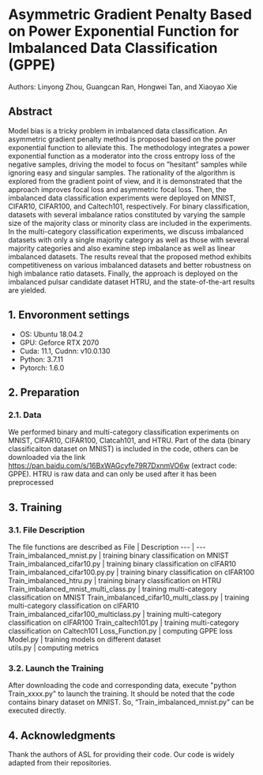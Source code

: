 # Asymmetric Gradient Penalty Based on Power Exponential Function for Imbalanced Data Classification (GPPE) 
Authors: Linyong Zhou, Guangcan Ran, Hongwei Tan, and Xiaoyao Xie
## Abstract  
Model bias is a tricky problem in imbalanced data classification. An asymmetric gradient penalty method is proposed based on the power exponential function to alleviate this. The methodology integrates a power exponential function as a moderator into the cross entropy loss of the negative samples, driving the model to focus on ”hesitant” samples while ignoring easy and singular samples. The rationality of the algorithm is explored from the gradient point of view, and it is demonstrated that the approach improves focal loss and asymmetric focal loss. Then, the imbalanced data classification experiments were deployed on MNIST, CIFAR10, CIFAR100, and Caltech101, respectively. For binary classification, datasets with several imbalance ratios constituted by varying the sample size of the majority class or minority class are included in the experiments. In the multi-category classification experiments, we discuss imbalanced datasets with only a single majority category as well as those with several majority categories and also examine step imbalance as well as linear imbalanced datasets. The results reveal that the proposed method exhibits competitiveness on various imbalanced datasets and better robustness on high imbalance ratio datasets. Finally, the approach is deployed on the imbalanced pulsar candidate dataset HTRU, and the state-of-the-art results are yielded.
## 1. Envoronment settings 
   * OS: Ubuntu 18.04.2  
   * GPU: Geforce RTX 2070 
   * Cuda: 11.1, Cudnn: v10.0.130  
   * Python: 3.7.11  
   * Pytorch: 1.6.0   
## 2. Preparation
### 2.1. Data  
We performed binary and multi-category classification experiments on MNIST, CIFAR10, CIFAR100, Clatcah101, and HTRU. Part of the data (binary classificaiton dataset on MNIST) is included in the code, others can be downloaded via the link https://pan.baidu.com/s/16BxWAGcyfe79R7DxnmVO6w (extract code: GPPE). HTRU is raw data and can only be used after it has been preprocessed
## 3. Training
### 3.1. File Description 
The file functions are described as
File | Description
--- | --- 
Train_imbalanced_mnist.py | training binary classification on MNIST
Train_imbalanced_cifar10.py | training binary classification on cIFAR10
Train_imbalanced_cifar100.py.py | training binary classification on cIFAR100
Train_imbalanced_htru.py | training binary classification on HTRU
Train_imbalanced_mnist_multi_class.py | training multi-category classification on MNIST
Train_imbalanced_cifar10_multi_class.py | training multi-category classification on cIFAR10
Train_imbalanced_cifar100_multiclass.py | training multi-category classification on cIFAR100
Train_caltech101.py | training multi-category classification on Caltech101
Loss_Function.py | computing GPPE loss 
Model.py | training models on different dataset     
utils.py | computing metrics
### 3.2. Launch the Training
After downloading the code and corresponding data, execute "python Train_xxxx.py" to launch the training. It should be noted that the code contains binary dataset on MNIST. So, “Train_imbalanced_mnist.py” can be executed directly.
## 4. Acknowledgments
Thank the authors of ASL for providing their code. Our code is widely adapted from their repositories.

